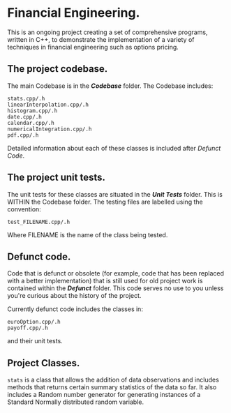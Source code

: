 # Financial Engineering.
 This is an ongoing project creating a set of comprehensive programs, written in C++, to demonstrate the implementation of a variety of techniques in financial engineering such as options pricing.
 
## The project codebase.
The main Codebase is in the ***Codebase*** folder. The Codebase includes:

	stats.cpp/.h
	linearInterpolation.cpp/.h
	histogram.cpp/.h
	date.cpp/.h
 	calendar.cpp/.h
  	numericalIntegration.cpp/.h
   	pdf.cpp/.h

Detailed information about each of these classes is included after _Defunct Code_.

## The project unit tests.
The unit tests for these classes are situated in the ***Unit Tests*** folder. This is WITHIN the Codebase folder. The testing files are labelled using the convention:

	test_FILENAME.cpp/.h
Where FILENAME is the name of the class being tested.

## Defunct code.
Code that is defunct or obsolete (for example, code that has been replaced with a better implementation) that is still used for old project work is contained within the ***Defunct*** folder. This code serves no use to you unless you're curious about the history of the project.

Currently defunct code includes the classes in:

	euroOption.cpp/.h
 	payoff.cpp/.h
  and their unit tests.

## Project Classes.
```stats``` is a class that allows the addition of data observations and includes methods that returns certain summary statistics of the data so far. It also includes a Random number generator for generating instances of a Standard Normally distributed random variable.
